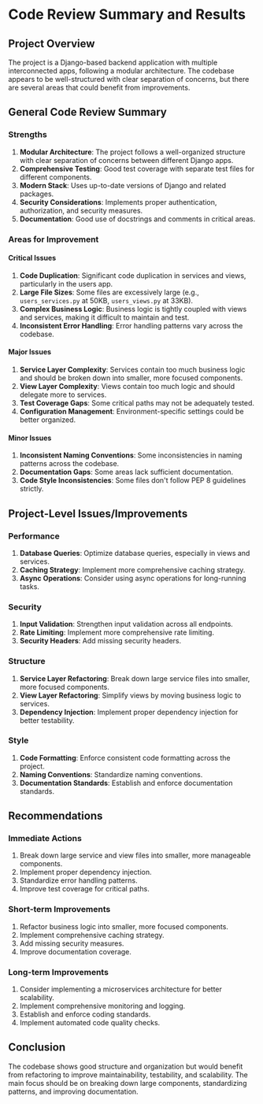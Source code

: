 # Code Review Summary and Results

## Project Overview
The project is a Django-based backend application with multiple interconnected apps, following a modular architecture. The codebase appears to be well-structured with clear separation of concerns, but there are several areas that could benefit from improvements.

## General Code Review Summary

### Strengths
1. **Modular Architecture**: The project follows a well-organized structure with clear separation of concerns between different Django apps.
2. **Comprehensive Testing**: Good test coverage with separate test files for different components.
3. **Modern Stack**: Uses up-to-date versions of Django and related packages.
4. **Security Considerations**: Implements proper authentication, authorization, and security measures.
5. **Documentation**: Good use of docstrings and comments in critical areas.

### Areas for Improvement

#### Critical Issues
1. **Code Duplication**: Significant code duplication in services and views, particularly in the users app.
2. **Large File Sizes**: Some files are excessively large (e.g., `users_services.py` at 50KB, `users_views.py` at 33KB).
3. **Complex Business Logic**: Business logic is tightly coupled with views and services, making it difficult to maintain and test.
4. **Inconsistent Error Handling**: Error handling patterns vary across the codebase.

#### Major Issues
1. **Service Layer Complexity**: Services contain too much business logic and should be broken down into smaller, more focused components.
2. **View Layer Complexity**: Views contain too much logic and should delegate more to services.
3. **Test Coverage Gaps**: Some critical paths may not be adequately tested.
4. **Configuration Management**: Environment-specific settings could be better organized.

#### Minor Issues
1. **Inconsistent Naming Conventions**: Some inconsistencies in naming patterns across the codebase.
2. **Documentation Gaps**: Some areas lack sufficient documentation.
3. **Code Style Inconsistencies**: Some files don't follow PEP 8 guidelines strictly.

## Project-Level Issues/Improvements

### Performance
1. **Database Queries**: Optimize database queries, especially in views and services.
2. **Caching Strategy**: Implement more comprehensive caching strategy.
3. **Async Operations**: Consider using async operations for long-running tasks.

### Security
1. **Input Validation**: Strengthen input validation across all endpoints.
2. **Rate Limiting**: Implement more comprehensive rate limiting.
3. **Security Headers**: Add missing security headers.

### Structure
1. **Service Layer Refactoring**: Break down large service files into smaller, more focused components.
2. **View Layer Refactoring**: Simplify views by moving business logic to services.
3. **Dependency Injection**: Implement proper dependency injection for better testability.

### Style
1. **Code Formatting**: Enforce consistent code formatting across the project.
2. **Naming Conventions**: Standardize naming conventions.
3. **Documentation Standards**: Establish and enforce documentation standards.

## Recommendations

### Immediate Actions
1. Break down large service and view files into smaller, more manageable components.
2. Implement proper dependency injection.
3. Standardize error handling patterns.
4. Improve test coverage for critical paths.

### Short-term Improvements
1. Refactor business logic into smaller, more focused components.
2. Implement comprehensive caching strategy.
3. Add missing security measures.
4. Improve documentation coverage.

### Long-term Improvements
1. Consider implementing a microservices architecture for better scalability.
2. Implement comprehensive monitoring and logging.
3. Establish and enforce coding standards.
4. Implement automated code quality checks.

## Conclusion
The codebase shows good structure and organization but would benefit from refactoring to improve maintainability, testability, and scalability. The main focus should be on breaking down large components, standardizing patterns, and improving documentation. 